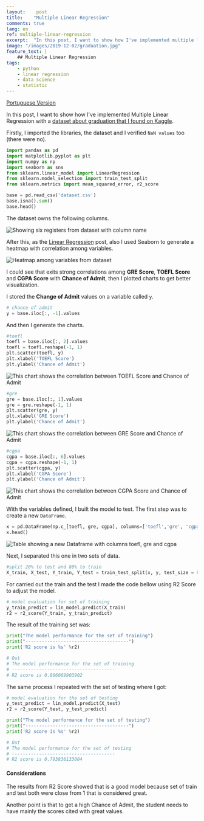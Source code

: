 ```yaml
---
layout:    post
title:    "Multiple Linear Regression"
comments: true
lang: en
ref: multiple-linear-regression
excerpt:  "In this post, I want to show how I've implemented multiple linear regression with a dataset about graduation that I found on Kaggle."
image: "/images/2019-12-02/graduation.jpg"
feature_text: |
    ## Multiple Linear Regression
tags:
    - python
    - linear regression
    - data science
    - statistic
---
```


[Portuguese Version]({{site.baseurl}}/2019/12/02/regressao-linear-multipla)

In this post, I want to show how I've implemented Multiple Linear Regression with a [dataset about graduation that I found on Kaggle](https://www.kaggle.com/mohansacharya/graduate-admissions).

Firstly, I imported the libraries, the dataset and I verified ```NaN values``` too (there were no).

```python
import pandas as pd
import matplotlib.pyplot as plt 
import numpy as np
import seaborn as sns
from sklearn.linear_model import LinearRegression
from sklearn.model_selection import train_test_split
from sklearn.metrics import mean_squared_error, r2_score

base = pd.read_csv('dataset.csv')
base.isna().sum()
base.head()
```

The dataset owns the following columns.

![Showing six registers from dataset with column name]({{site.baseurl}}/images/2019-12-02/graduation_columns.png)

After this, as the [Linear Regression]({{site.baseurl}}/2019/10/14/simple-linear-regression) post, also I used Seaborn to generate a heatmap with correlation among variables.

![Heatmap among variables from dataset]({{site.baseurl}}/images/2019-12-02/graduation_heatmap.png)

I could see that exits strong correlations among **GRE Score**, **TOEFL Score** and **CGPA Score** with **Chance of Admit**, then I plotted charts to get better visualization.

I stored the **Change of Admit** values on a variable called ```y```.

```python
# chance of admit
y = base.iloc[:, -1].values
```

And then I generate the charts.

```python
#toefl
toefl = base.iloc[:, 2].values
toefl = toefl.reshape(-1, 1)
plt.scatter(toefl, y)
plt.xlabel('TOEFL Score')
plt.ylabel('Chance of Admit')
```

![This chart shows the correlation between TOEFL Score and Chance of Admit]({{site.baseurl}}/images/2019-12-02/graduation_chart_toefl.png)

```python
#gre
gre = base.iloc[:, 1].values
gre = gre.reshape(-1, 1)
plt.scatter(gre, y)
plt.xlabel('GRE Score')
plt.ylabel('Chance of Admit')
```

![This chart shows the correlation between GRE Score and Chance of Admit]({{site.baseurl}}/images/2019-12-02/graduation_chart_gre.png)

```python
#cgpa
cgpa = base.iloc[:, 6].values
cgpa = cgpa.reshape(-1, 1)
plt.scatter(cgpa, y)
plt.xlabel('CGPA Score')
plt.ylabel('Chance of Admit')
```

![This chart shows the correlation between CGPA Score and Chance of Admit]({{site.baseurl}}/images/2019-12-02/graduation_chart_cgpa.png)


With the variables defined, I built the model to test. The first step was to create a new ```DataFrame```.

```python
x = pd.DataFrame(np.c_[toefl, gre, cgpa], columns=['toefl','gre', 'cgpa'])
x.head()
```

![Table showing a new Dataframe with columns toefl, gre and cgpa]({{site.baseurl}}/images/2019-12-02/graduation_new_dataframe.png)

Next, I separated this one in two sets of data.

```python
#split 20% to test and 80% to train
X_train, X_test, Y_train, Y_test = train_test_split(x, y, test_size = 0.2, random_state=42)
```

For carried out the train and the test I made the code bellow using R2 Score to adjust the model.

```python
# model evaluation for set of training
y_train_predict = lin_model.predict(X_train)
r2 = r2_score(Y_train, y_train_predict)
```

The result of the training set was:

```python
print("The model performance for the set of training")
print("--------------------------------------")
print('R2 score is %s' %r2)

# Out
# The model performance for the set of training
# --------------------------------------
# R2 score is 0.806069903902
```

The same process I repeated with the set of testing where I got:

```python
# model evaluation for the set of testing
y_test_predict = lin_model.predict(X_test)
r2 = r2_score(Y_test, y_test_predict)

print("The model performance for the set of testing")
print("--------------------------------------")
print('R2 score is %s' %r2)

# Out
# The model performance for the set of testing
# --------------------------------------
# R2 score is 0.793836133004
```

#### Considerations

The results from R2 Score showed that is a good model because set of train and test both were close from 1 that is considered great.  

Another point is that to get a high Chance of Admit, the student needs to have mainly the scores cited with great values.

